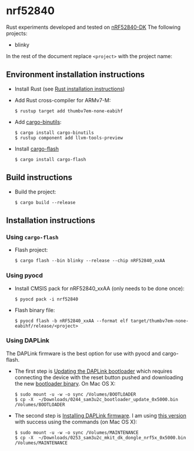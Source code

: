 # nrf52840

Rust experiments developed and tested on [nRF52840-DK](https://www.nordicsemi.com/Software-and-Tools/Development-Kits/nRF52840-DK)
The following projects:
- blinky

In the rest of the document replace `<project>` with the project name:

## Environment installation instructions

- Install Rust (see [Rust installation instructions](https://www.rust-lang.org/tools/install))

- Add Rust cross-compiler for ARMv7-M:
  ```
  $ rustup target add thumbv7em-none-eabihf
  ```

- Add [cargo-binutils](https://github.com/rust-embedded/cargo-binutils):
  ```
  $ cargo install cargo-binutils
  $ rustup component add llvm-tools-preview
  ```

- Install [cargo-flash](https://github.com/probe-rs/cargo-flash)
  ```
  $ cargo install cargo-flash
  ```

## Build instructions

- Build the project:
  ```
  $ cargo build --release
  ```

## Installation instructions

### Using `cargo-flash`

- Flash project:
  ```
  $ cargo flash --bin blinky --release --chip nRF52840_xxAA
  ```

### Using pyocd

- Install CMSIS pack for nRF52840_xxAA (only needs to be done once):
  ```
  $ pyocd pack -i nrf52840
  ```

- Flash binary file:
  ```
  $ pyocd flash -b nRF52840_xxAA --format elf target/thumbv7em-none-eabihf/release/<project>
  ```

### Using DAPLink

The DAPLink firmware is the best option for use with pyocd and cargo-flash. 


- The first step is [Updating the DAPLink bootloader](https://os.mbed.com/blog/entry/DAPLink-bootloader-update/) which
  requires connecting the device with the reset button pushed and downloading the new
  [bootloader binary](https://os.mbed.com/media/uploads/c1728p9/0244_sam3u2c_bootloader_update_0x5000.bin). On Mac OS X:
  ```
  $ sudo mount -u -w -o sync /Volumes/BOOTLOADER
  $ cp -X  ~/Downloads/0244_sam3u2c_bootloader_update_0x5000.bin /Volumes/BOOTLOADER
  ```

- The second step is [Installing DAPLink firmware](https://armmbed.github.io/DAPLink/?board=Nordic-nRF52840-DK). I am using
  [this version](https://armmbed.github.io/DAPLink//firmware/0253_sam3u2c_mkit_dk_dongle_nrf5x_0x5000.bin) with success using
  the commands (on Mac OS X):
  ```
  $ sudo mount -u -w -o sync /Volumes/MAINTENANCE
  $ cp -X  ~/Downloads/0253_sam3u2c_mkit_dk_dongle_nrf5x_0x5000.bin /Volumes/MAINTENANCE
  ```

